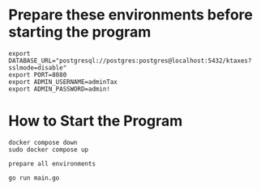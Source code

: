 # Prepare these environments before starting the program

```
export DATABASE_URL="postgresql://postgres:postgres@localhost:5432/ktaxes?sslmode=disable"
export PORT=8080
export ADMIN_USERNAME=adminTax
export ADMIN_PASSWORD=admin!
```

# How to Start the Program

```
docker compose down
sudo docker compose up
```

```
prepare all environments
```

```
go run main.go
```
